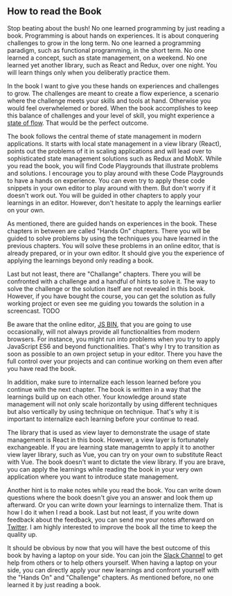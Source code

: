 ## How to read the Book

Stop beating about the bush! No one learned programming by just reading a book. Programming is about hands on experiences. It is about conquering challenges to grow in the long term. No one learned a programming paradigm, such as functional programming, in the short term. No one learned a concept, such as state management, on a weekend. No one learned yet another library, such as React and Redux, over one night. You will learn things only when you deliberatly practice them.

In the book I want to give you these hands on experiences and challenges to grow. The challenges are meant to create a flow experience, a scenario where the challenge meets your skills and tools at hand. Otherwise you would feel overwhelemed or bored. When the book accomplishes to keep this balance of challenges and your level of skill, you might experience a [state of flow](https://www.robinwieruch.de/lessons-learned-deep-work-flow/). That would be the perfect outcome.

The book follows the central theme of state management in modern applications. It starts with local state management in a view library (React), points out the problems of it in scaling applications and will lead over to sophisticated state management solutions such as Redux and MobX. While you read the book, you will find Code Playgrounds that illustrate problems and solutions. I encourage you to play around with these Code Playgrounds to have a hands on experience. You can even try to apply these code snippets in your own editor to play around with them. But don't worry if it doesn't work out. You will be guided in other chapters to apply your learnings in an editor. However, don't hesitate to apply the learnings earlier on your own.

As mentioned, there are guided hands on experiences in the book. These chapters in between are called "Hands On" chapters. There you will be guided to solve problems by using the techniques you have learned in the previous chapters. You will solve these problems in an online editor, that is already prepared, or in your own editor. It should give you the experience of applying the learnings beyond only reading a book.

Last but not least, there are "Challange" chapters. There you will be confronted with a challenge and a handful of hints to solve it. The way to solve the challenge or the solution itself are not revealed in this book. However, if you have bought the course, you can get the solution as fully working project or even see me guiding you towards the solution in a screencast. TODO

Be aware that the online editor, [JS BIN](http://jsbin.com/), that you are going to use occasionally, will not always provide all functionalities from modern browsers. For instance, you might run into problems when you try to apply JavaScript ES6 and beyond functionalities. That's why I try to transition as soon as possible to an own project setup in your editor. There you have the full control over your projects and can continue working on them even after you have read the book.

In addition, make sure to internalize each lesson learned before you continue with the next chapter. The book is written in a way that the learnings build up on each other. Your knowledge around state management will not only scale horizontally by using different techniques but also vertically by using technique on technique. That's why it is important to internalize each learning before your continue to read.

The library that is used as view layer to demonstrate the usage of state management is React in this book. However, a view layer is fortunately exchangeable. If you are learning state managemtn to apply it to another view layer library, such as Vue, you can try on your own to substitute React with Vue. The book doesn't want to dictate the view library. If you are brave, you can apply the learnings while reading the book in your very own application where you want to introduce state management.

Another hint is to make notes while you read the book. You can write down questions where the book doesn't give you an answer and look them up afterward. Or you can write down your learnings to internalize them. That is how I do it when I read a book. Last but not least, if you write down feedback about the feedback, you can send me your notes afterward on [Twitter](https://twitter.com/rwieruch). I am highly interested to improve the book all the time to keep the quality up.

It should be obvious by now that you will have the best outcome of this book by having a laptop on your side. You can join the [Slack Channel](https://slack-taming-the-state.wieruch.com/) to get help from others or to help others yourself. When having a laptop on your side, you can directly apply your new learnings and confront yourself with the "Hands On" and "Challenge" chapters. As mentioned before, no one learned it by just reading a book.
